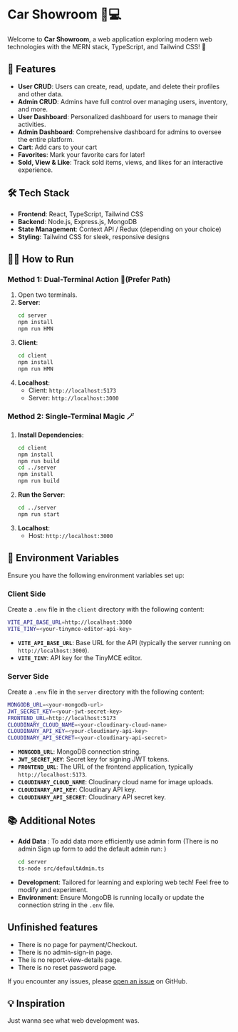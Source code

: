 # Car Showroom 🚗💻

Welcome to **Car Showroom**, a web application exploring modern web technologies with the MERN stack, TypeScript, and Tailwind CSS! 🎉

## 🚀 Features

- **User CRUD**: Users can create, read, update, and delete their profiles and other data.
- **Admin CRUD**: Admins have full control over managing users, inventory, and more.
- **User Dashboard**: Personalized dashboard for users to manage their activities.
- **Admin Dashboard**: Comprehensive dashboard for admins to oversee the entire platform.
- **Cart**: Add cars to your cart
- **Favorites**: Mark your favorite cars for later!
- **Sold, View & Like**: Track sold items, views, and likes for an interactive experience.

## 🛠️ Tech Stack

- **Frontend**: React, TypeScript, Tailwind CSS
- **Backend**: Node.js, Express.js, MongoDB
- **State Management**: Context API / Redux (depending on your choice)
- **Styling**: Tailwind CSS for sleek, responsive designs

## 🏃‍♂️ How to Run

### Method 1: Dual-Terminal Action 🎯(Prefer Path)

1. Open two terminals.
2. **Server**:
   ```bash
   cd server
   npm install
   npm run HMN
   ```
3. **Client**:
   ```bash
   cd client
   npm install
   npm run HMN
   ```
4. **Localhost**: 
   - Client: `http://localhost:5173`
   - Server: `http://localhost:3000`

### Method 2: Single-Terminal Magic 🪄

1. **Install Dependencies**:
   ```bash
   cd client
   npm install
   npm run build
   cd ../server
   npm install
   npm run build
   ```
2. **Run the Server**:
   ```bash
   cd ../server
   npm run start
   ```
3. **Localhost**:
   - Host: `http://localhost:3000`

## 🔑 Environment Variables

Ensure you have the following environment variables set up:

### Client Side

Create a `.env` file in the `client` directory with the following content:

```bash
VITE_API_BASE_URL=http://localhost:3000
VITE_TINY=<your-tinymce-editor-api-key>
```

- **`VITE_API_BASE_URL`**: Base URL for the API (typically the server running on `http://localhost:3000`).
- **`VITE_TINY`**: API key for the TinyMCE editor.

### Server Side

Create a `.env` file in the `server` directory with the following content:

```bash
MONGODB_URL=<your-mongodb-url>
JWT_SECRET_KEY=<your-jwt-secret-key>
FRONTEND_URL=http://localhost:5173
CLOUDINARY_CLOUD_NAME=<your-cloudinary-cloud-name>
CLOUDINARY_API_KEY=<your-cloudinary-api-key>
CLOUDINARY_API_SECRET=<your-cloudinary-api-secret>
```

- **`MONGODB_URL`**: MongoDB connection string.
- **`JWT_SECRET_KEY`**: Secret key for signing JWT tokens.
- **`FRONTEND_URL`**: The URL of the frontend application, typically `http://localhost:5173`.
- **`CLOUDINARY_CLOUD_NAME`**: Cloudinary cloud name for image uploads.
- **`CLOUDINARY_API_KEY`**: Cloudinary API key.
- **`CLOUDINARY_API_SECRET`**: Cloudinary API secret key.

## 📚 Additional Notes

- **Add Data** : To add data more efficiently use admin form (There is no admin Sign up form to add the default admin run: )
   ```bash
   cd server
   ts-node src/defaultAdmin.ts
   ```
- **Development**: Tailored for learning and exploring web tech! Feel free to modify and experiment.
- **Environment**: Ensure MongoDB is running locally or update the connection string in the `.env` file.

## Unfinished features 

- There is no page for payment/Checkout.
- There is no admin-sign-in page.
- The is no report-view-details page.
- There is no reset password page.


If you encounter any issues, please [open an issue](https://github.com/cmd-HMN/CarsShowRoom/issues) on GitHub.

## 💡 Inspiration

Just wanna see what web development was.
